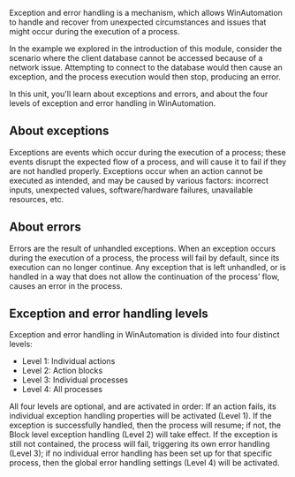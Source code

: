 Exception and error handling is a mechanism, which allows WinAutomation to handle and recover from unexpected circumstances and issues that might occur during the execution of a process.

In the example we explored in the introduction of this module, consider the scenario where the client database cannot be accessed because of a network issue. Attempting to connect to the database would then cause an exception, and the process execution would then stop, producing an error.

In this unit, you'll learn about exceptions and errors, and about the four levels of exception and error handling in WinAutomation.

## About exceptions

Exceptions are events which occur during the execution of a process; these events disrupt the expected flow of a process, and will cause it to fail if they are not handled properly. Exceptions occur when an action cannot be executed as intended, and may be caused by various factors: incorrect inputs, unexpected values, software/hardware failures, unavailable resources, etc.

## About errors

Errors are the result of unhandled exceptions. When an exception occurs during the execution of a process, the process will fail by default, since its execution can no longer continue. Any exception that is left unhandled, or is handled in a way that does not allow the continuation of the process’ flow, causes an error in the process.

## Exception and error handling levels

Exception and error handling in WinAutomation is divided into four distinct levels:

- Level 1: Individual actions
- Level 2: Action blocks
- Level 3: Individual processes
- Level 4: All processes

All four levels are optional, and are activated in order: If an action fails, its individual exception handling properties will be activated (Level 1). If the exception is successfully handled, then the process will resume; if not, the Block level exception handling (Level 2) will take effect. If the exception is still not contained, the process will fail, triggering its own error handling (Level 3); if no individual error handling has been set up for that specific process, then the global error handling settings (Level 4) will be activated.
